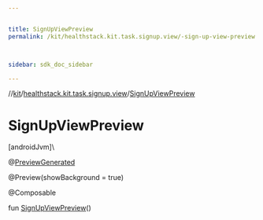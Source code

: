 ```yaml
---


title: SignUpViewPreview
permalink: /kit/healthstack.kit.task.signup.view/-sign-up-view-preview.html



sidebar: sdk_doc_sidebar

---
```



//[kit](/kit.html)/[healthstack.kit.task.signup.view](index.html)/[SignUpViewPreview](-sign-up-view-preview.html)



# SignUpViewPreview



[androidJvm]\




@[PreviewGenerated](../healthstack.kit.annotation/-preview-generated/index.html)



@Preview(showBackground = true)



@Composable



fun [SignUpViewPreview](-sign-up-view-preview.html)()






